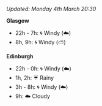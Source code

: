 *Updated: Monday 4th March 20:30*

**Glasgow**

* 22h - 7h: :cyclone: Windy (:cloud:)
* 8h, 9h: :cyclone: Windy (:partly_sunny:)

**Edinburgh**

* 22h - 0h: :cyclone: Windy (:cloud:)
* 1h, 2h: :umbrella: Rainy
* 3h - 8h: :cyclone: Windy (:cloud:)
* 9h: :cloud: Cloudy
